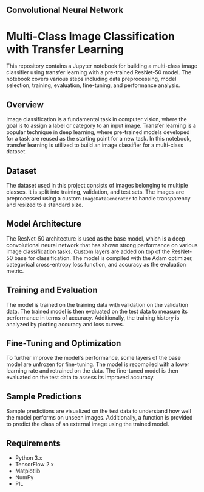 ## Convolutional Neural Network

# Multi-Class Image Classification with Transfer Learning

This repository contains a Jupyter notebook for building a multi-class image classifier using transfer learning with a pre-trained ResNet-50 model. The notebook covers various steps including data preprocessing, model selection, training, evaluation, fine-tuning, and performance analysis.

## Overview

Image classification is a fundamental task in computer vision, where the goal is to assign a label or category to an input image. Transfer learning is a popular technique in deep learning, where pre-trained models developed for a task are reused as the starting point for a new task. In this notebook, transfer learning is utilized to build an image classifier for a multi-class dataset.

## Dataset

The dataset used in this project consists of images belonging to multiple classes. It is split into training, validation, and test sets. The images are preprocessed using a custom `ImageDataGenerator` to handle transparency and resized to a standard size.

## Model Architecture

The ResNet-50 architecture is used as the base model, which is a deep convolutional neural network that has shown strong performance on various image classification tasks. Custom layers are added on top of the ResNet-50 base for classification. The model is compiled with the Adam optimizer, categorical cross-entropy loss function, and accuracy as the evaluation metric.

## Training and Evaluation

The model is trained on the training data with validation on the validation data. The trained model is then evaluated on the test data to measure its performance in terms of accuracy. Additionally, the training history is analyzed by plotting accuracy and loss curves.

## Fine-Tuning and Optimization

To further improve the model's performance, some layers of the base model are unfrozen for fine-tuning. The model is recompiled with a lower learning rate and retrained on the data. The fine-tuned model is then evaluated on the test data to assess its improved accuracy.

## Sample Predictions

Sample predictions are visualized on the test data to understand how well the model performs on unseen images. Additionally, a function is provided to predict the class of an external image using the trained model.

## Requirements

- Python 3.x
- TensorFlow 2.x
- Matplotlib
- NumPy
- PIL
